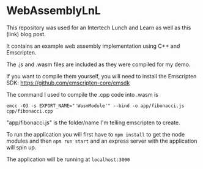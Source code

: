 # WebAssemblyLnL

This repository was used for an Intertech Lunch and Learn as well as this (link) blog post.

It contains an example web assembly implementation using C++ and Emscripten. 

The .js and .wasm files are included as they were compiled for my demo.

If you want to compile them yourself, you will need to install the Emscripten SDK: https://github.com/emscripten-core/emsdk

The command I used to compile the .cpp code into .wasm is

`emcc -O3 -s EXPORT_NAME="'WasmModule'" --bind -o app/fibonacci.js cpp/fibonacci.cpp`

"app/fibonacci.js" is the folder/name I'm telling emscripten to create.

To run the application you will first have to `npm install` to get the node modules and then `npm run start` and an express server with the application will spin up.

The application will be running at `localhost:3000`
